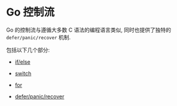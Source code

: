 # Go 控制流

Go 的控制流与遵循大多数 C 语法的编程语言类似, 同时也提供了独特的 `defer/panic/recover` 机制.

包括以下几个部分:

- [if/else](./ifElse)

- [switch](./switch)

- [for](./for)

- [defer/panic/recover](./deferPanicRecover)
